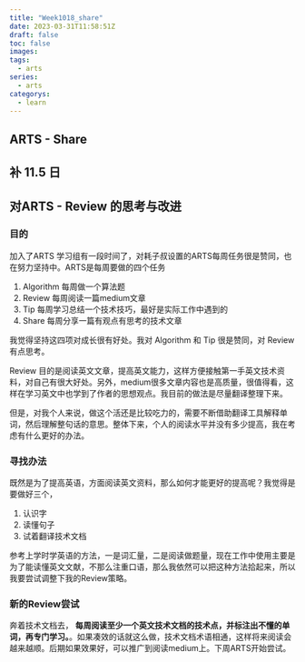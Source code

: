 ```yaml
---
title: "Week1018_share"
date: 2023-03-31T11:58:51Z
draft: false 
toc: false
images:
tags:
  - arts 
series:
  - arts 
categorys:
  - learn 
---
```


## ARTS - Share
## 补 11.5 日
## 对ARTS - Review 的思考与改进

### 目的
加入了ARTS 学习组有一段时间了，对耗子叔设置的ARTS每周任务很是赞同，也在努力坚持中。ARTS是每周要做的四个任务

1. Algorithm 每周做一个算法题
2. Review 每周阅读一篇medium文章
3. Tip 每周学习总结一个技术技巧，最好是实际工作中遇到的
4. Share 每周分享一篇有观点有思考的技术文章

我觉得坚持这四项对成长很有好处。我对 Algorithm 和 Tip 很是赞同，对 Review 有点思考。

Review 目的是阅读英文文章，提高英文能力，这样方便接触第一手英文技术资料，对自己有很大好处。另外，medium很多文章内容也是高质量，很值得看，这样在学习英文中也学到了作者的思想观点。我目前的做法是尽量翻译整理下来。

但是，对我个人来说，做这个活还是比较吃力的，需要不断借助翻译工具解释单词，然后理解整句话的意思。整体下来，个人的阅读水平并没有多少提高，我在考虑有什么更好的办法。

### 寻找办法
既然是为了提高英语，方面阅读英文资料，那么如何才能更好的提高呢？我觉得是要做好三个，

1. 认识字
2. 读懂句子
3. 试着翻译技术文档

参考上学时学英语的方法，一是词汇量，二是阅读做题量，现在工作中使用主要是为了能读懂英文文献，不那么注重口语，那么我依然可以把这种方法拾起来，所以我要尝试调整下我的Review策略。

### 新的Review尝试

奔着技术文档去， **每周阅读至少一个英文技术文档的技术点，并标注出不懂的单词，再专门学习。**。如果凑效的话就这么做，技术文档术语相通，这样将来阅读会越来越顺。后期如果效果好，可以推广到阅读medium上。下周ARTS开始尝试。

 
